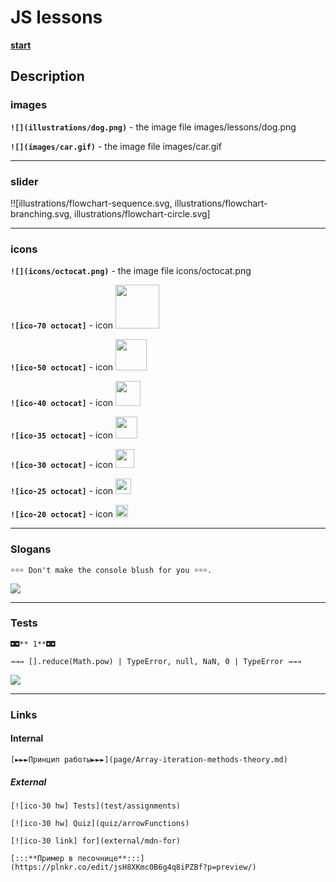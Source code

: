 # JS lessons

[**start**](https://garevna.github.io/js-lessons)

## Description

### images

**`![](illustrations/dog.png)`** - the image file images/lessons/dog.png

**`![](images/car.gif)`** - the image file images/car.gif
____________________________________________________

### slider

!![illustrations/flowchart-sequence.svg, illustrations/flowchart-branching.svg, illustrations/flowchart-circle.svg]
____________________________________________________

### icons

**`![](icons/octocat.png)`** - the image file icons/octocat.png

**`![ico-70 octocat]`** - icon <img width="70" src="https://garevna.github.io/js-lessons/icons/octocat.png" />

**`![ico-50 octocat]`** - icon <img width="50" src="https://garevna.github.io/js-lessons/icons/octocat.png" />

**`![ico-40 octocat]`** - icon <img width="40" src="https://garevna.github.io/js-lessons/icons/octocat.png" />

**`![ico-35 octocat]`** - icon <img width="35" src="https://garevna.github.io/js-lessons/icons/octocat.png" />

**`![ico-30 octocat]`** - icon <img width="30" src="https://garevna.github.io/js-lessons/icons/octocat.png" />

**`![ico-25 octocat]`** - icon <img width="25" src="https://garevna.github.io/js-lessons/icons/octocat.png" />

**`![ico-20 octocat]`** - icon <img width="20" src="https://garevna.github.io/js-lessons/icons/octocat.png" />

_____________________________________

### Slogans

`☼☼☼ Don't make the console blush for you ☼☼☼.`

![](https://garevna.github.io/js-samples/pictures/slogan.png)

________________________

### Tests
```
◘◘** 1**◘◘

→→→ [].reduce(Math.pow) | TypeError, null, NaN, 0 | TypeError →→→
```

![](https://garevna.github.io/js-samples/pictures/tests.png)
_________________________

### Links

#### Internal

`[►►►Принцип работы►►►](page/Array-iteration-methods-theory.md)`

##### External

`[![ico-30 hw] Tests](test/assignments)`

`[![ico-30 hw] Quiz](quiz/arrowFunctions)`

`[![ico-30 link] for](external/mdn-for)`

`[:::**Пример в песочнице**:::](https://plnkr.co/edit/jsH8XKmc0B6g4q8iPZBf?p=preview/)`
